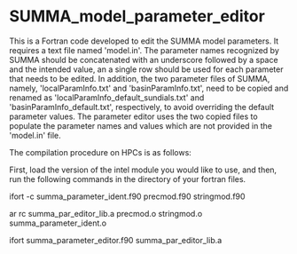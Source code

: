 # SUMMA_model_parameter_editor
This is a Fortran code developed to edit the SUMMA model parameters. It requires a text file named 'model.in'. The parameter names recognized by SUMMA should be concatenated with an underscore followed by a space and the intended value, an a single row should be used for each parameter that needs to be edited.
In addition, the two parameter files of SUMMA, namely, 'localParamInfo.txt' and 'basinParamInfo.txt', need to be copied and renamed as 'localParamInfo_default_sundials.txt' and 'basinParamInfo_default.txt', respectively, to avoid overriding the default parameter values. The parameter editor uses the two copied files to populate the parameter names and values  which are not provided in the 'model.in' file.

The compilation procedure on HPCs is as follows:


First, load the version of the intel module you would like to use, and then, run the following commands in the directory of your fortran files.

ifort -c summa_parameter_ident.f90 precmod.f90 stringmod.f90

ar rc summa_par_editor_lib.a precmod.o stringmod.o summa_parameter_ident.o

ifort summa_parameter_editor.f90 summa_par_editor_lib.a
